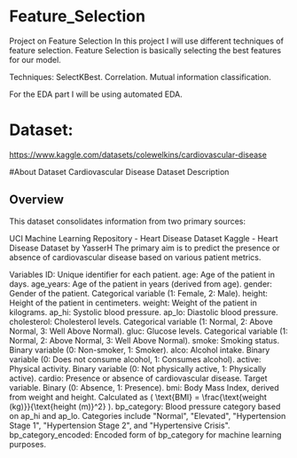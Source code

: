 # Feature_Selection
Project on Feature Selection
In this project I will use different techniques of feature selection. Feature Selection is basically selecting the best features for our model.

Techniques:
SelectKBest. Correlation. Mutual information classification.

For the EDA part I will be using automated EDA.

# Dataset:
https://www.kaggle.com/datasets/colewelkins/cardiovascular-disease

#About Dataset
Cardiovascular Disease Dataset Description
## Overview
This dataset consolidates information from two primary sources:

UCI Machine Learning Repository - Heart Disease Dataset
Kaggle - Heart Disease Dataset by YasserH
The primary aim is to predict the presence or absence of cardiovascular disease based on various patient metrics.

Variables
ID: Unique identifier for each patient.
age: Age of the patient in days.
age_years: Age of the patient in years (derived from age).
gender: Gender of the patient. Categorical variable (1: Female, 2: Male).
height: Height of the patient in centimeters.
weight: Weight of the patient in kilograms.
ap_hi: Systolic blood pressure.
ap_lo: Diastolic blood pressure.
cholesterol: Cholesterol levels. Categorical variable (1: Normal, 2: Above Normal, 3: Well Above Normal).
gluc: Glucose levels. Categorical variable (1: Normal, 2: Above Normal, 3: Well Above Normal).
smoke: Smoking status. Binary variable (0: Non-smoker, 1: Smoker).
alco: Alcohol intake. Binary variable (0: Does not consume alcohol, 1: Consumes alcohol).
active: Physical activity. Binary variable (0: Not physically active, 1: Physically active).
cardio: Presence or absence of cardiovascular disease. Target variable. Binary (0: Absence, 1: Presence).
bmi: Body Mass Index, derived from weight and height. Calculated as ( \text{BMI} = \frac{\text{weight (kg)}}{\text{height (m)}^2} ).
bp_category: Blood pressure category based on ap_hi and ap_lo. Categories include "Normal", "Elevated", "Hypertension Stage 1", "Hypertension Stage 2", and "Hypertensive Crisis".
bp_category_encoded: Encoded form of bp_category for machine learning purposes.
